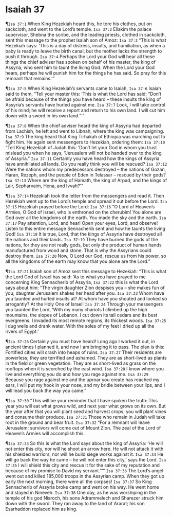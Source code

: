 # Isaiah 37

¶`Isa 37:1` When King Hezekiah heard this, he tore his clothes, put on sackcloth, and went to the Lord’s temple.
`Isa 37:2` Eliakim the palace supervisor, Shebna the scribe, and the leading priests, clothed in sackcloth, sent this message to the prophet Isaiah son of Amoz:
`Isa 37:3` “This is what Hezekiah says: ‘This is a day of distress, insults, and humiliation, as when a baby is ready to leave the birth canal, but the mother lacks the strength to push it through.
`Isa 37:4` Perhaps the Lord your God will hear all these things the chief adviser has spoken on behalf of his master, the king of Assyria, who sent him to taunt the living God. When the Lord your God hears, perhaps he will punish him for the things he has said. So pray for this remnant that remains.’”

¶`Isa 37:5` When King Hezekiah’s servants came to Isaiah,
`Isa 37:6` Isaiah said to them, “Tell your master this: ‘This is what the Lord has said: “Don’t be afraid because of the things you have heard – these insults the king of Assyria’s servants have hurled against me.
`Isa 37:7` Look, I will take control of his mind; he will receive a report and return to his own land. I will cut him down with a sword in his own land.”’”

¶`Isa 37:8` When the chief adviser heard the king of Assyria had departed from Lachish, he left and went to Libnah, where the king was campaigning.
`Isa 37:9` The king heard that King Tirhakah of Ethiopia was marching out to fight him. He again sent messengers to Hezekiah, ordering them:
`Isa 37:10` “Tell King Hezekiah of Judah this: ‘Don’t let your God in whom you trust mislead you when he says, “Jerusalem will not be handed over to the king of Assyria.”
`Isa 37:11` Certainly you have heard how the kings of Assyria have annihilated all lands. Do you really think you will be rescued?
`Isa 37:12` Were the nations whom my predecessors destroyed – the nations of Gozan, Haran, Rezeph, and the people of Eden in Telassar – rescued by their gods?
`Isa 37:13` Where are the king of Hamath, the king of Arpad, and the kings of Lair, Sepharvaim, Hena, and Ivvah?’”

¶`Isa 37:14` Hezekiah took the letter from the messengers and read it. Then Hezekiah went up to the Lord’s temple and spread it out before the Lord.
`Isa 37:15` Hezekiah prayed before the Lord:
`Isa 37:16` “O Lord of Heaven’s Armies, O God of Israel, who is enthroned on the cherubim! You alone are God over all the kingdoms of the earth. You made the sky and the earth.
`Isa 37:17` Pay attention, Lord, and hear! Open your eyes, Lord, and observe! Listen to this entire message Sennacherib sent and how he taunts the living God!
`Isa 37:18` It is true, Lord, that the kings of Assyria have destroyed all the nations and their lands.
`Isa 37:19` They have burned the gods of the nations, for they are not really gods, but only the product of human hands manufactured from wood and stone. That is why the Assyrians could destroy them.
`Isa 37:20` Now, O Lord our God, rescue us from his power, so all the kingdoms of the earth may know that you alone are the Lord.”

¶`Isa 37:21` Isaiah son of Amoz sent this message to Hezekiah: “This is what the Lord God of Israel has said: ‘As to what you have prayed to me concerning King Sennacherib of Assyria,
`Isa 37:22` this is what the Lord says about him: “The virgin daughter Zion despises you – she makes fun of you; daughter Jerusalem shakes her head after you.
`Isa 37:23` Whom have you taunted and hurled insults at? At whom have you shouted and looked so arrogantly? At the Holy One of Israel!
`Isa 37:24` Through your messengers you taunted the Lord, ‘With my many chariots I climbed up the high mountains, the slopes of Lebanon. I cut down its tall cedars and its best evergreens. I invaded its most remote regions, its thickest woods.
`Isa 37:25` I dug wells and drank water. With the soles of my feet I dried up all the rivers of Egypt.’

¶`Isa 37:26` Certainly you must have heard! Long ago I worked it out, in ancient times I planned it, and now I am bringing it to pass. The plan is this: Fortified cities will crash into heaps of ruins.
`Isa 37:27` Their residents are powerless; they are terrified and ashamed. They are as short-lived as plants in the field or green vegetation. They are as short-lived as grass on the rooftops when it is scorched by the east wind.
`Isa 37:28` I know where you live and everything you do and how you rage against me.
`Isa 37:29` Because you rage against me and the uproar you create has reached my ears, I will put my hook in your nose, and my bridle between your lips, and I will lead you back the way you came.”

¶`Isa 37:30` “This will be your reminder that I have spoken the truth: This year you will eat what grows wild, and next year what grows on its own. But the year after that you will plant seed and harvest crops; you will plant vines and consume their produce.
`Isa 37:31` Those who remain in Judah will take root in the ground and bear fruit.
`Isa 37:32` “For a remnant will leave Jerusalem; survivors will come out of Mount Zion. The zeal of the Lord of Heaven’s Armies will accomplish this.

¶`Isa 37:33` So this is what the Lord says about the king of Assyria: ‘He will not enter this city, nor will he shoot an arrow here. He will not attack it with his shielded warriors, nor will he build siege works against it.
`Isa 37:34` He will go back the way he came – he will not enter this city,’ says the Lord.
`Isa 37:35` I will shield this city and rescue it for the sake of my reputation and because of my promise to David my servant.”’”
`Isa 37:36` The Lord’s angel went out and killed 185,000 troops in the Assyrian camp. When they got up early the next morning, there were all the corpses!
`Isa 37:37` So King Sennacherib of Assyria broke camp and went on his way. He went home and stayed in Nineveh.
`Isa 37:38` One day, as he was worshiping in the temple of his god Nisroch, his sons Adrammelech and Sharezer struck him down with the sword. They ran away to the land of Ararat; his son Esarhaddon replaced him as king.
